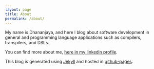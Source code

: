 ```yaml
---
layout: page
title: About
permalink: /about/
---
```


My name is Dhananjaya, and here I blog about software development in general and programming language applications such as compilers, transpilers, and DSLs.

You can find more about me, [here in my linkedin profile](https://lk.linkedin.com/in/roshandhananajaya).

This blog is generated using [Jekyll](https://jekyllrb.com/) and hosted in [github-pages](https://pages.github.com/).

